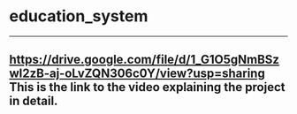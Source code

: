 # education_system
----------------------------------------------------
https://drive.google.com/file/d/1_G1O5gNmBSzwI2zB-aj-oLvZQN306c0Y/view?usp=sharing
This is the link to the video explaining the project in detail.
--------------------------------------------------
